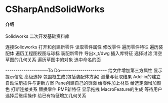 # CSharpAndSolidWorks

#### 介绍
Solidworks 二次开发基础资料库

连接Solidworks
打开和创建新零件
读取零件属性
修改零件
遍历零件特征
遍历装配体
遍历工程图视图与球标
装配新零件
导出x_t/dwg
插入库特征
选择过滤
清空草图的几何关系 
遍历草图中的对象
选中命名的面

---------------------To Do-----------------------
给文件增加第三方属性
显示提示信息
高级选择
包围框生成(包括装配体方案)
测量与获取结果
Add-in的建立
自动注册插件与更新方案
Pane创建自己的页面
给零件加上材质
给选定面增加颜色
打断连接关系
替换零件 
PMP新特征
显示拖拽
MacroFeature的生成
等待用户选择后继续操作
给已有特征增加几何关系







